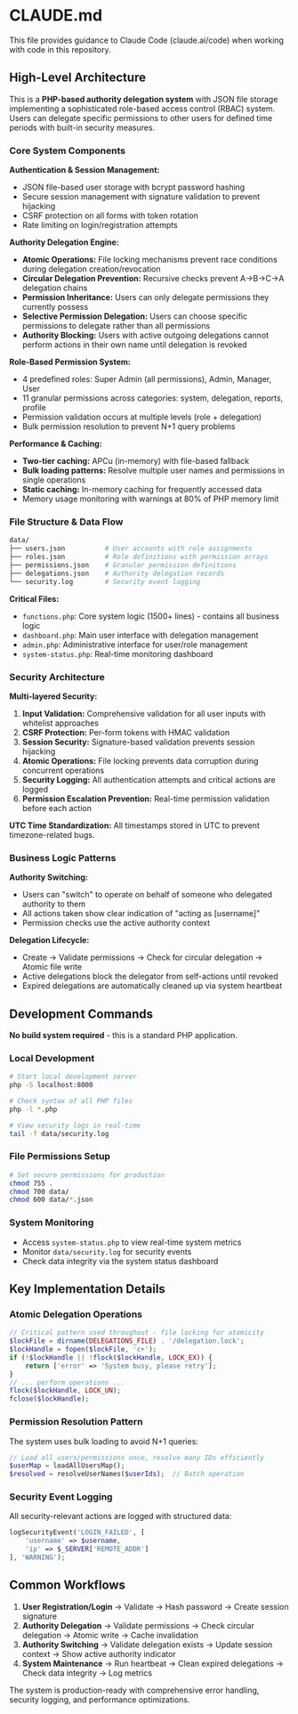 # CLAUDE.md

This file provides guidance to Claude Code (claude.ai/code) when working with code in this repository.

## High-Level Architecture

This is a **PHP-based authority delegation system** with JSON file storage implementing a sophisticated role-based access control (RBAC) system. Users can delegate specific permissions to other users for defined time periods with built-in security measures.

### Core System Components

**Authentication & Session Management:**

- JSON file-based user storage with bcrypt password hashing
- Secure session management with signature validation to prevent hijacking
- CSRF protection on all forms with token rotation
- Rate limiting on login/registration attempts

**Authority Delegation Engine:**

- **Atomic Operations:** File locking mechanisms prevent race conditions during delegation creation/revocation
- **Circular Delegation Prevention:** Recursive checks prevent A→B→C→A delegation chains
- **Permission Inheritance:** Users can only delegate permissions they currently possess
- **Selective Permission Delegation:** Users can choose specific permissions to delegate rather than all permissions
- **Authority Blocking:** Users with active outgoing delegations cannot perform actions in their own name until delegation is revoked

**Role-Based Permission System:**

- 4 predefined roles: Super Admin (all permissions), Admin, Manager, User
- 11 granular permissions across categories: system, delegation, reports, profile
- Permission validation occurs at multiple levels (role + delegation)
- Bulk permission resolution to prevent N+1 query problems

**Performance & Caching:**

- **Two-tier caching:** APCu (in-memory) with file-based fallback
- **Bulk loading patterns:** Resolve multiple user names and permissions in single operations
- **Static caching:** In-memory caching for frequently accessed data
- Memory usage monitoring with warnings at 80% of PHP memory limit

### File Structure & Data Flow

```bash
data/
├── users.json          # User accounts with role assignments
├── roles.json          # Role definitions with permission arrays
├── permissions.json    # Granular permission definitions
├── delegations.json    # Authority delegation records
└── security.log        # Security event logging
```

**Critical Files:**

- `functions.php`: Core system logic (1500+ lines) - contains all business logic
- `dashboard.php`: Main user interface with delegation management
- `admin.php`: Administrative interface for user/role management  
- `system-status.php`: Real-time monitoring dashboard

### Security Architecture

**Multi-layered Security:**

1. **Input Validation:** Comprehensive validation for all user inputs with whitelist approaches
2. **CSRF Protection:** Per-form tokens with HMAC validation
3. **Session Security:** Signature-based validation prevents session hijacking  
4. **Atomic Operations:** File locking prevents data corruption during concurrent operations
5. **Security Logging:** All authentication attempts and critical actions are logged
6. **Permission Escalation Prevention:** Real-time permission validation before each action

**UTC Time Standardization:** All timestamps stored in UTC to prevent timezone-related bugs.

### Business Logic Patterns

**Authority Switching:**

- Users can "switch" to operate on behalf of someone who delegated authority to them
- All actions taken show clear indication of "acting as [username]"
- Permission checks use the active authority context

**Delegation Lifecycle:**

- Create → Validate permissions → Check for circular delegation → Atomic file write
- Active delegations block the delegator from self-actions until revoked
- Expired delegations are automatically cleaned up via system heartbeat

## Development Commands

**No build system required** - this is a standard PHP application.

### Local Development

```bash
# Start local development server
php -S localhost:8000

# Check syntax of all PHP files
php -l *.php

# View security logs in real-time  
tail -f data/security.log
```

### File Permissions Setup

```bash
# Set secure permissions for production
chmod 755 .
chmod 700 data/
chmod 600 data/*.json
```

### System Monitoring

- Access `system-status.php` to view real-time system metrics
- Monitor `data/security.log` for security events
- Check data integrity via the system status dashboard

## Key Implementation Details

### Atomic Delegation Operations

```php
// Critical pattern used throughout - file locking for atomicity
$lockFile = dirname(DELEGATIONS_FILE) . '/delegation.lock';
$lockHandle = fopen($lockFile, 'c+');
if (!$lockHandle || !flock($lockHandle, LOCK_EX)) {
    return ['error' => 'System busy, please retry'];
}
// ... perform operations ...
flock($lockHandle, LOCK_UN);
fclose($lockHandle);
```

### Permission Resolution Pattern

The system uses bulk loading to avoid N+1 queries:

```php
// Load all users/permissions once, resolve many IDs efficiently
$userMap = loadAllUsersMap();
$resolved = resolveUserNames($userIds);  // Batch operation
```

### Security Event Logging

All security-relevant actions are logged with structured data:

```php
logSecurityEvent('LOGIN_FAILED', [
    'username' => $username,
    'ip' => $_SERVER['REMOTE_ADDR']
], 'WARNING');
```

## Common Workflows

1. **User Registration/Login** → Validate → Hash password → Create session signature
2. **Authority Delegation** → Validate permissions → Check circular delegation → Atomic write → Cache invalidation
3. **Authority Switching** → Validate delegation exists → Update session context → Show active authority indicator
4. **System Maintenance** → Run heartbeat → Clean expired delegations → Check data integrity → Log metrics

The system is production-ready with comprehensive error handling, security logging, and performance optimizations.

